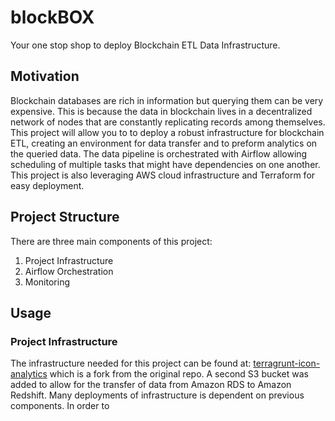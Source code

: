 # blockBOX
Your one stop shop to deploy Blockchain ETL Data Infrastructure.

## Motivation
Blockchain databases are rich in information but querying them can be very expensive. This is because the data in blockchain lives in a decentralized network of nodes that are constantly replicating records among themselves. This project will allow you to to deploy a robust infrastructure for blockchain ETL, creating an environment for data transfer and to preform analytics on the queried data. The data pipeline is orchestrated with Airflow allowing scheduling of multiple tasks that might have dependencies on one another. This project is also leveraging AWS cloud infrastructure and Terraform for easy deployment.

## Project Structure
There are three main components of this project:

1. Project Infrastructure
2. Airflow Orchestration
3. Monitoring

## Usage

### Project Infrastructure

The infrastructure needed for this project can be found at:
[terragrunt-icon-analytics](https://github.com/kaavya1698/terragrunt-icon-analytics) which is a fork from the original repo. A second S3 bucket was added to allow for the transfer of data from Amazon RDS to Amazon Redshift.  Many deployments of infrastructure is dependent on previous components. In order to 
